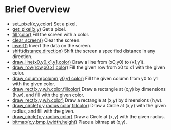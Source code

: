 # Brief Overview #

  * [set\_pixel(x,y,color)](FDsetp.md) Set a pixel.
  * [get\_pixel(x,y)](FDgetp.md) Get a pixel.
  * [fill(color)](FDfill.md) Fill the screen with a color.
  * [clear\_screen()](FDfill.md) Clear the screen.
  * [invert()](FDfill.md) Invert the data on the screen.
  * [shift(distance,direction)](FDshift.md) Shift the screen a specified distance in any direction.
  * [draw\_line(x0,y0,x1,y1,color)](FDdrawline.md) Draw a line from (x0,y0) to (x1,y1).
  * [draw\_row(row,x0,x1,color)](FDfillline.md) Fill the given row from x0 to x1 with the given color.
  * [draw\_column(column,y0,y1,color)](FDdrawcol.md) Fill the given column from y0 to y1 with the given color.
  * [draw\_rect(x,y,w,h,color,fillcolor)](FDdrawrect.md) Draw a rectangle at (x,y) by dimensions (h,w), and fill with the given color.
  * [draw\_rect(x,y,w,h,color)](FDdrawrect.md) Draw a rectangle at (x,y) by dimensions (h,w).
  * [draw\_circle(x,y,radius,color,fillcolor)](FDdrawcircle.md) Draw a Circle at (x,y) with the given radius, and fill with the given.
  * [draw\_circle(x,y,radius,color)](FDdrawcircle.md) Draw a Circle at (x,y) with the given radius.
  * [bitmap(x,y,bmp,i,width,height)](Bitmap.md) Place a bitmap at (x,y).